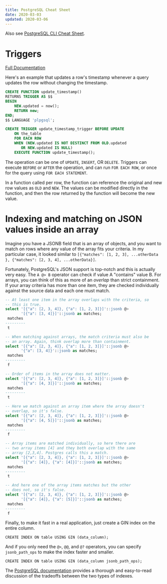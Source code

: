 ```yaml
---
title: PostgreSQL Cheat Sheet
date: 2020-03-03
updated: 2020-03-06
---
```


Also see [PostgreSQL CLI Cheat Sheet](psql).

# Triggers

[Full Documentation](https://www.postgresql.org/docs/current/sql-createtrigger.html)

Here's an example that updates a row's timestamp whenever a query updates the row without changing the timestamp.

```sql
CREATE FUNCTION update_timestamp()
RETURNS TRIGGER AS $$
BEGIN
    NEW.updated = now();
    RETURN new;
END;
$$ LANGUAGE 'plpgsql';

CREATE TRIGGER update_timestamp_trigger BEFORE UPDATE
    ON the_table
    FOR EACH ROW
    WHEN (NEW.updated IS NOT DISTINCT FROM OLD.updated
       OR NEW.updated IS NULL)
    EXECUTE FUNCTION update_timestamp();
```

The operation can be one of `UPDATE`, `INSERT`, OR `DELETE`. Triggers can execute `BEFORE` or `AFTER` the operation, and can run `FOR EACH ROW`, or once for the query using `FOR EACH STATEMENT`.

In a function called per row, the function can reference the original and new row values as `OLD` and `NEW`. The values can be modified directly in the function, and then the row returned by the function will become the new value.

# Indexing and matching on JSON values inside an array

Imagine you have a JSONB field that is an array of objects, and you want to match on rows where any value of the array fits your criteria. In my particular case, it looked similar to `[{"matches": [1, 2, 3], ...otherData }, {"matches": [2, 3, 4], ...otherData}]`.

Fortunately, PostgreSQL's JSON support is top-notch and this is actually very easy. The `A @> B` operator can check if value A "contains" value B. For arrays, you can think of this as more of an _overlap_ than strict containment. If your array criteria has more than one item, they are checked individually against the source data and each one must match.

```sql
-- At least one item in the array overlaps with the criteria, so
-- this is true.
select '[{"a": [2, 3, 4]}, {"a": [1, 2, 3]}]'::jsonb @>
       '[{"a": [3, 4]}]'::jsonb as matches;
 matches
---------
 t

-- When matching against arrays, the match criteria must also be
-- an array. Again, think overlap more than containment.
select '[{"a": [2, 3, 4]}, {"a": [1, 2, 3]}]'::jsonb @>
       '{"a": [3, 4]}'::jsonb as matches;
 matches
---------
 f

-- Order of items in the array does not matter.
select '[{"a": [2, 3, 4]}, {"a": [1, 2, 3]}]'::jsonb @>
       '[{"a": [4, 3]}]'::jsonb as matches;
 matches
---------
 t

-- Here we match against an array item where the array doesn't
-- overlap, so it's false.
select '[{"a": [2, 3, 4]}, {"a": [1, 2, 3]}]'::jsonb @>
       '[{"a": [4, 5]}]'::jsonb as matches;
 matches
---------
 f

-- Array items are matched individually, so here there are
-- two array items [4] and they both overlap with the same
-- array [2,3,4]. Postgres calls this a match.
select '[{"a": [2, 3, 4]}, {"a": [1, 2, 3]}]'::jsonb @>
       '[{"a": [4]}, {"a": [4]}]'::jsonb as matches;
 matches
---------
 t

-- And here one of the array items matches but the other
-- does not, so it's false.
select '[{"a": [2, 3, 4]}, {"a": [1, 2, 3]}]'::jsonb @>
       '[{"a": [4]}, {"a": [5]}]'::jsonb as matches;
 matches
---------
 f
```

Finally, to make it fast in a real application, just create a GIN index on the entire column.

```
CREATE INDEX ON table USING GIN (data_column);
```

And if you only need the `@>`, `@@`, and `@?` operators, you can specify `jsonb_path_ops` to make the index faster and smaller.

```
CREATE INDEX ON table USING GIN (data_column jsonb_path_ops);
```

The [PostgreSQL documentation](https://www.postgresql.org/docs/current/datatype-json.html#JSON-INDEXING) provides a thorough and easy-to-read discussion of the tradeoffs between the two types of indexes.
